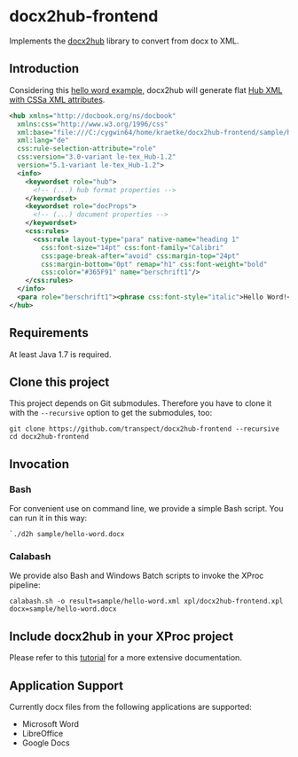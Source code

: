 # docx2hub-frontend
Implements the [docx2hub](https://github.com/transpect/docx2hub) library to convert from docx to XML.

## Introduction

Considering this [hello word example](https://github.com/transpect/docx2hub-frontend/tree/master/sample), docx2hub will generate flat [Hub XML with CSSa XML attributes](publishinggeekly.com/wp-content/uploads/2013/01/CSSa.pdf). 

```xml
<hub xmlns="http://docbook.org/ns/docbook" 
  xmlns:css="http://www.w3.org/1996/css"
  xml:base="file:///C:/cygwin64/home/kraetke/docx2hub-frontend/sample/hello-word.hub.xml" 
  xml:lang="de" 
  css:rule-selection-attribute="role"
  css:version="3.0-variant le-tex_Hub-1.2" 
  version="5.1-variant le-tex_Hub-1.2">
  <info>
    <keywordset role="hub">
      <!-- (...) hub format properties -->
    </keywordset>
    <keywordset role="docProps">
      <!-- (...) document properties -->
    </keywordset>
    <css:rules>
      <css:rule layout-type="para" native-name="heading 1" 
        css:font-size="14pt" css:font-family="Calibri" 
        css:page-break-after="avoid" css:margin-top="24pt" 
        css:margin-bottom="0pt" remap="h1" css:font-weight="bold" 
        css:color="#365F91" name="berschrift1"/>
    </css:rules>
  </info>
  <para role="berschrift1"><phrase css:font-style="italic">Hello Word!</phrase></para>
</hub>

```

## Requirements

At least Java 1.7 is required.

## Clone this project

This project depends on Git submodules. Therefore you have to clone it with the `--recursive` option to get the submodules, too:

```
git clone https://github.com/transpect/docx2hub-frontend --recursive
cd docx2hub-frontend
```

## Invocation

### Bash

For convenient use on command line, we provide a simple Bash script. You can run it in this way:
```
`./d2h sample/hello-word.docx
```

### Calabash

We provide also Bash and Windows Batch scripts to invoke the XProc pipeline:

```
calabash.sh -o result=sample/hello-word.xml xpl/docx2hub-frontend.xpl docx=sample/hello-word.docx
```

## Include docx2hub in your XProc project

Please refer to this [tutorial](http://transpect.github.io/getting-started.html) for a more extensive documentation.


## Application Support

Currently docx files from the following applications are supported:

* Microsoft Word
* LibreOffice
* Google Docs
